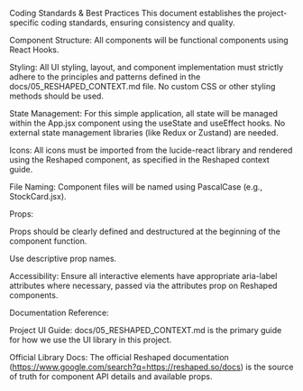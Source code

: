 Coding Standards & Best Practices
This document establishes the project-specific coding standards, ensuring consistency and quality.

Component Structure: All components will be functional components using React Hooks.

Styling: All UI styling, layout, and component implementation must strictly adhere to the principles and patterns defined in the docs/05_RESHAPED_CONTEXT.md file. No custom CSS or other styling methods should be used.

State Management: For this simple application, all state will be managed within the App.jsx component using the useState and useEffect hooks. No external state management libraries (like Redux or Zustand) are needed.

Icons: All icons must be imported from the lucide-react library and rendered using the Reshaped <Icon> component, as specified in the Reshaped context guide.

File Naming: Component files will be named using PascalCase (e.g., StockCard.jsx).

Props:

Props should be clearly defined and destructured at the beginning of the component function.

Use descriptive prop names.

Accessibility: Ensure all interactive elements have appropriate aria-label attributes where necessary, passed via the attributes prop on Reshaped components.

Documentation Reference:

Project UI Guide: docs/05_RESHAPED_CONTEXT.md is the primary guide for how we use the UI library in this project.

Official Library Docs: The official Reshaped documentation (https://www.google.com/search?q=https://reshaped.so/docs) is the source of truth for component API details and available props.